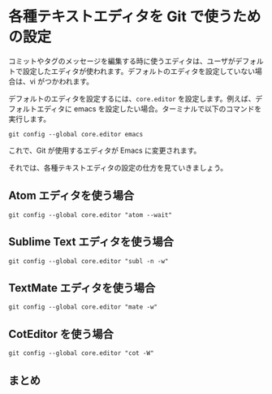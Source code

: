 # 各種テキストエディタを Git で使うための設定
コミットやタグのメッセージを編集する時に使うエディタは、ユーザがデフォルトで設定したエディタが使われます。デフォルトのエディタを設定していない場合は、vi がつかわれます。

デフォルトのエディタを設定するには、`core.editor` を設定します。例えば、デフォルトエディタに emacs を設定したい場合。ターミナルで以下のコマンドを実行します。

```
git config --global core.editor emacs
```

これで、Git が使用するエディタが Emacs に変更されます。


それでは、各種テキストエディタの設定の仕方を見ていきましょう。

## Atom エディタを使う場合

```
git config --global core.editor "atom --wait"
```

## Sublime Text エディタを使う場合

```
git config --global core.editor "subl -n -w"
```

## TextMate エディタを使う場合

```
git config --global core.editor "mate -w"
```

## CotEditor を使う場合

```
git config --global core.editor "cot -W"
```

## まとめ
